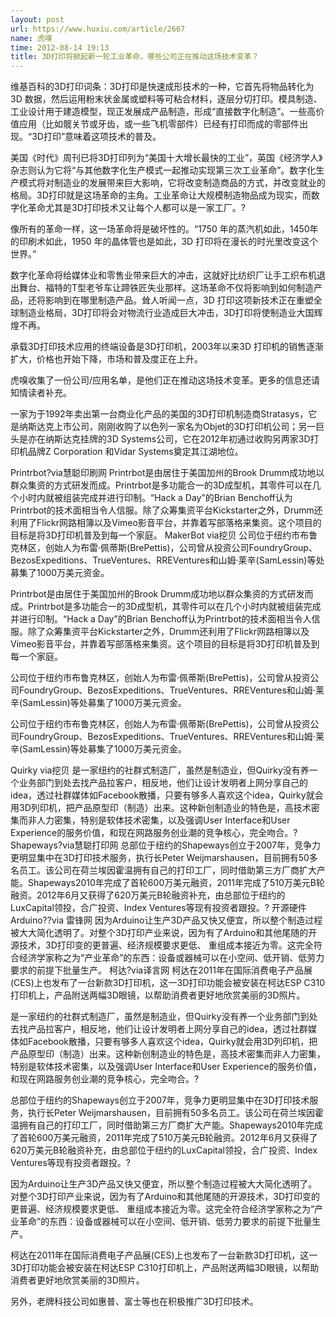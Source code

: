 ```yaml
---
layout: post
url: https://www.huxiu.com/article/2667
name: 虎嗅
time: 2012-08-14 19:13
title: 3D打印将掀起新一轮工业革命，哪些公司正在推动这场技术变革？
---
```

维基百科的3D打印词条：3D打印是快速成形技术的一种，它首先将物品转化为3D 数据，然后运用粉末状金属或塑料等可粘合材料，逐层分切打印。模具制造、工业设计用于建造模型，现正发展成产品制造，形成“直接数字化制造”。一些高价值应用（比如髋关节或牙齿，或一些飞机零部件）已经有打印而成的零部件出现。“3D打印”意味着这项技术的普及。

美国《时代》周刊已将3D打印列为“美国十大增长最快的工业”，英国《经济学人》杂志则认为它将“与其他数字化生产模式一起推动实现第三次工业革命”。数字化生产模式将对制造业的发展带来巨大影响，它将改变制造商品的方式，并改变就业的格局。3D打印就是这场革命的主角。工业革命让大规模制造物品成为现实，而数字化革命尤其是3D打印技术又让每个人都可以是一家工厂。?

像所有的革命一样，这一场革命将是破坏性的。“1750 年的蒸汽机如此，1450年的印刷术如此，1950 年的晶体管也是如此，3D 打印将在漫长的时光里改变这个世界。”

数字化革命将给媒体业和零售业带来巨大的冲击，这就好比纺织厂让手工织布机退出舞台、福特的T型老爷车让蹄铁匠失业那样。这场革命不仅将影响到如何制造产品，还将影响到在哪里制造产品。耸人听闻一点，3D 打印这项新技术正在重塑全球制造业格局，3D打印将会对物流行业造成巨大冲击，3D打印将使制造业大国辉煌不再。

承载3D打印技术应用的终端设备是3D打印机，2003年以来3D 打印机的销售逐渐扩大，价格也开始下降，市场和普及度正在上升。

虎嗅收集了一份公司/应用名单，是他们正在推动这场技术变革。更多的信息还请知情读者补充。

一家为于1992年卖出第一台商业化产品的美国的3D打印机制造商Stratasys，它是纳斯达克上市公司，刚刚收购了以色列一家名为Objet的3D打印机公司；另一巨头是亦在纳斯达克挂牌的3D Systems公司，它在2012年初通过收购另两家3D打印机品牌Z Corporation 和Vidar Systems奠定其江湖地位。

Printrbot?via慧聪印刷网 Printrbot是由居住于美国加州的Brook Drumm成功地以群众集资的方式研发而成。Printrbot是多功能合一的3D成型机，其零件可以在几个小时内就被组装完成并进行印制。“Hack a Day”的Brian Benchoff认为Printrbot的技术面相当令人信服。除了众筹集资平台Kickstarter之外，Drumm还利用了Flickr网路相簿以及Vimeo影音平台，并靠着写部落格来集资。这个项目的目标是将3D打印机普及到每一个家庭。 MakerBot via挖贝 公司位于纽约市布鲁克林区，创始人为布雷·佩蒂斯(BrePettis)，公司曾从投资公司FoundryGroup、BezosExpeditions、TrueVentures、RREVentures和山姆·莱辛(SamLessin)等处募集了1000万美元资金。

Printrbot是由居住于美国加州的Brook Drumm成功地以群众集资的方式研发而成。Printrbot是多功能合一的3D成型机，其零件可以在几个小时内就被组装完成并进行印制。“Hack a Day”的Brian Benchoff认为Printrbot的技术面相当令人信服。除了众筹集资平台Kickstarter之外，Drumm还利用了Flickr网路相簿以及Vimeo影音平台，并靠着写部落格来集资。这个项目的目标是将3D打印机普及到每一个家庭。

公司位于纽约市布鲁克林区，创始人为布雷·佩蒂斯(BrePettis)，公司曾从投资公司FoundryGroup、BezosExpeditions、TrueVentures、RREVentures和山姆·莱辛(SamLessin)等处募集了1000万美元资金。

公司位于纽约市布鲁克林区，创始人为布雷·佩蒂斯(BrePettis)，公司曾从投资公司FoundryGroup、BezosExpeditions、TrueVentures、RREVentures和山姆·莱辛(SamLessin)等处募集了1000万美元资金。

Quirky via挖贝 是一家纽约的社群式制造厂，虽然是制造业，但Quirky没有养一个业务部门到处去找产品拉客户，相反地，他们让设计发明者上网分享自己的idea，透过社群媒体如Facebook散播，只要有够多人喜欢这个idea，Quirky就会用3D列印机，把产品原型印（制造）出来。这种新创制造业的特色是，高技术密集而非人力密集，特别是软体技术密集，以及强调User Interface和User Experience的服务价值，和现在网路服务创业潮的竞争核心，完全吻合。? Shapeways?via慧聪打印网 总部位于纽约的Shapeways创立于2007年，竞争力更明显集中在3D打印技术服务，执行长Peter Weijmarshausen，目前拥有50多名员工。该公司在荷兰埃因霍温拥有自己的打印工厂，同时借助第三方厂商扩大产能。Shapeways2010年完成了首轮600万美元融资，2011年完成了510万美元B轮融资。2012年6月又获得了620万美元B轮融资补充，由总部位于纽约的LuxCapital领投，合广投资、Index Ventures等现有投资者跟投。? 开源硬件Arduino??via 雷锋网 因为Arduino让生产3D产品又快又便宜，所以整个制造过程被大大简化透明了。对整个3D打印产业来说，因为有了Arduino和其他尾随的开源技术，3D打印变的更普遍、经济规模要求更低、 重组成本接近为零。这完全符合经济学家称之为“产业革命”的东西：设备或器械可以在小空间、低开销、低劳力要求的前提下批量生产。 柯达?via译言网 柯达在2011年在国际消费电子产品展(CES)上也发布了一台新款3D打印机，这一3D打印功能会被安装在柯达ESP C310打印机上，产品附送两幅3D眼镜，以帮助消费者更好地欣赏美丽的3D照片。

是一家纽约的社群式制造厂，虽然是制造业，但Quirky没有养一个业务部门到处去找产品拉客户，相反地，他们让设计发明者上网分享自己的idea，透过社群媒体如Facebook散播，只要有够多人喜欢这个idea，Quirky就会用3D列印机，把产品原型印（制造）出来。这种新创制造业的特色是，高技术密集而非人力密集，特别是软体技术密集，以及强调User Interface和User Experience的服务价值，和现在网路服务创业潮的竞争核心，完全吻合。?

总部位于纽约的Shapeways创立于2007年，竞争力更明显集中在3D打印技术服务，执行长Peter Weijmarshausen，目前拥有50多名员工。该公司在荷兰埃因霍温拥有自己的打印工厂，同时借助第三方厂商扩大产能。Shapeways2010年完成了首轮600万美元融资，2011年完成了510万美元B轮融资。2012年6月又获得了620万美元B轮融资补充，由总部位于纽约的LuxCapital领投，合广投资、Index Ventures等现有投资者跟投。?

因为Arduino让生产3D产品又快又便宜，所以整个制造过程被大大简化透明了。对整个3D打印产业来说，因为有了Arduino和其他尾随的开源技术，3D打印变的更普遍、经济规模要求更低、 重组成本接近为零。这完全符合经济学家称之为“产业革命”的东西：设备或器械可以在小空间、低开销、低劳力要求的前提下批量生产。

柯达在2011年在国际消费电子产品展(CES)上也发布了一台新款3D打印机，这一3D打印功能会被安装在柯达ESP C310打印机上，产品附送两幅3D眼镜，以帮助消费者更好地欣赏美丽的3D照片。

另外，老牌科技公司如惠普、富士等也在积极推广3D打印技术。

